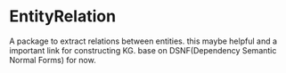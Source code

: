 # EntityRelation
A package to extract relations between entities. this maybe helpful and a important link for constructing KG. base on DSNF(Dependency Semantic Normal Forms) for now.
